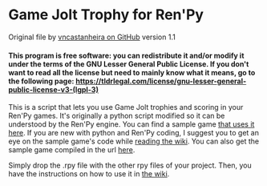 # Game Jolt Trophy for Ren'Py

Original file by [vncastanheira on GitHub](https://github.com/vncastanheira/gjapi_python)
version 1.1

#### This program is free software: you can redistribute it and/or modify it under the terms of the GNU Lesser General Public License. If you don't want to read all the license but need to mainly know what it means, go to the following page: https://tldrlegal.com/license/gnu-lesser-general-public-license-v3-(lgpl-3)

This is a script that lets you use Game Jolt trophies and scoring in your Ren'Py games. It's originally a python script modified so it can be understood by the Ren'Py engine.
You can find a sample game [that uses it here](https://gitlab.com/maxlefou/GameJolt_API_for_RenPy_Sample_Game). If you are new with python and Ren'Py coding, I suggest you to get an eye on the sample game's code while [reading the wiki](https://github.com/maxlefou/gjapi_renpy/wikis/home). You can also get the sample game compiled in the url [here](http://gamejolt.com/games/game-jolt-api-for-ren-py-sample-game/127112). 

Simply drop the .rpy file with the other rpy files of your project. Then, you have the instructions on how to use it in [the wiki](https://gitlab.com/maxlefou/gjapi_renpy/wikis/REN'PY-Documentation-Reference).
